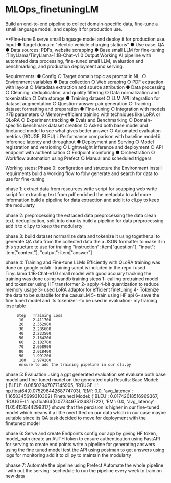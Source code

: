 # MLOps_finetuningLM
Build an end-to-end pipeline to collect domain-specific data, fine-tune a small language model, and deploy it for production use.

**Fine-tune & serve small language model and deploy it for production use.
Input
● Target domain: "electric vehicle charging stations"
● Use case: QA
● Data sources: PDFs, website scrapping
● Base small LLM for fine-tuning :TinyLlama/TinyLlama-1.1B-Chat-v1.0
Output
Working AI pipeline with automated data processing, fine-tuned small LLM, evaluation and
benchmarking, and production deployment and serving.

Requirements:
● Config
    ○ Target domain topic as prompt in NL.
    ○ Environment variables
● Data collection
    ○ Web scraping
    ○ PDF extraction with layout
    ○ Metadata extraction and source attribution
● Data processing
    ○ Cleaning, deduplication, and quality filtering
    ○ Data normalization and tokenization
    ○ Data storage
● Training dataset
    ○ LLM API integration for dataset augmentation
    ○ Question-answer pair generation
    ○ Training dataset formatting and preparation
    ● Fine-tuning
    ○ Integration with models ≤7B parameters
    ○ Memory-efficient training with techniques like LoRA or QLoRA
    ○ Experiment tracking
● Evals and Benchmarking
    ○ Domain-specific benchmark dataset creation 
    ○ Asked both base model and finetuned model to see what gives better answer 
    ○ Automated evaluation metrics (ROUGE, BLEU)
        i. Performance comparison with baseline model
        ii. Inference latency and throughput
● Deployment and Serving
    ○ Model registration and versioning
    ○ Lightweight inference and deployment
    ○ API endpoint with authentication
    ○ Endpoint monitoring
● Orchestration
    ○ Workflow automation using Prefect
    ○ Manual and scheduled triggers


Working steps:
Phase 0: configration and structure the Environment 
         install requirments 
         build a working flow to folw 
         generate and search for data to use for fine-tuning 

phase 1: extract data from resources 
          write script for scapping web 
          write script for extracting text from pdf
          enriched the metadata to add more information 
          build a pipeline for data extraction
          and add it to cli.py to keep the modularty 

phase 2: preprocessing the extraced data
         preprocessing the data clean text, deduplication, 
         split into chunks
         build a pipeline for data preprocessing
        add it to cli.py to keep the modularty 

phase 3: build dataset
         normarilze data and tokenize it 
         using together.ai to generate QA data from the collected data
         the a JSON formatter to make it in this structure to use for training 
                "instruction": item["question"],
                "input": item["context"],
                "output": item["answer"]

                

phase 4: Training and Fine-tune LLMs Efficiently with QLoRA
         training was done on google colab -training script is included in the repo
         i used TinyLlama 1.1B-Chat-v1.0 small model with good accuary
         tracking the training was done using wandb
         training steps 
         1- calling pretrained model and tokenizer using HF transformer
         2- apply 4-bit quantization to reduce memory usage
         3- used LoRA adaptor for efficient finetuning
         4- Tokenize the data to be suitablle for the casualLM
         5- train using HF api 
         6- save the fine tuned model and its tokenizer -to be used in evaluation-
         my training lose table 
         
         Step	Training Loss
          10	2.411700
          20	2.352900
          30	2.285600
          40	2.223500
          50	2.164200
          60	2.102700
          70	2.058900
          80	2.018400
          90	1.991200
          100	1.974200
          ensure to add the training pipeline in our cli.py 

phase 5: Evaluation 
         using a gpt generated evaluation set
         evaluate both base model and fine-tuned model on the generated data
         Results:
            Base Model: {'BLEU': 0.08502947077145905, 'ROUGE-L': np.float64(0.07529644268774703), 
            'EM': 0.0, 'avg_latency': 1.1658345699310302}
            Finetuned Model: {'BLEU': 0.01742018516969367, 'ROUGE-L': np.float64(0.07734975124871722),
             'EM': 0.0, 'avg_latency': 11.054151344299317}
        shows that the percision is higher in our fine-tuned model which means it a little 
            overfitted on our data which in our case maybe suitable since its QA task
        decided to move for deployment with the finetuned model 

phase 6: Serve and create Endpoints
         config our app by giving HF token, model_path
         create an AUTH token to ensure authentication
         using FastAPI for serving to create end points
         write a pipeline for generating answers using the fine tuned model
         test the API using postman to get answers
         using logs for monitoring
         add it to cli.py to maintain the modularty

phaase 7: Automate the pipeline using Prefect
          Automate the whole pipeline -with out the serving- 
          sechedule to run the pipeline every week to train on new data 

